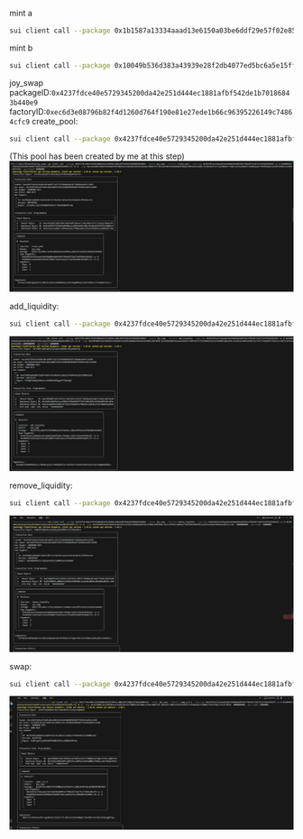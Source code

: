 mint a
```bash
sui client call --package 0x1b1587a13334aaad13e6150a03be6ddf29e57f02e85732d175e3935bd14b2d2f --module a --function mint --args 0x8e7f0c88bb95d2c4a9bc11f27c668a9235ea3fc59122ea94f14ce02007bc00ba 10000000000 <YOU_ADDRESS> --gas-budget 10000000
```

mint b
```bash
sui client call --package 0x10049b536d383a43939e28f2db4077ed5bc6a5e15ffaaf056e906f81448fccf1 --module b --function mint --args 0xa625ca486a648119f6171101298a0536d55b36df9811c218f3c36be45e62a5a3 10000000000 <YOU_ADDRESS> --gas-budget 10000000
```

joy_swap
packageID:`0x4237fdce40e5729345200da42e251d444ec1881afbf542de1b70186843b440e9`
factoryID:`0xec6d3e08796b82f4d1260d764f190e81e27ede1b66c96395226149c74864cfc9`
create_pool:
```bash
sui client call --package 0x4237fdce40e5729345200da42e251d444ec1881afbf542de1b70186843b440e9 --module joy_swap --function create_pool --type-args 0x1b1587a13334aaad13e6150a03be6ddf29e57f02e85732d175e3935bd14b2d2f::a::A 0x10049b536d383a43939e28f2db4077ed5bc6a5e15ffaaf056e906f81448fccf1::b::B --args 0xec6d3e08796b82f4d1260d764f190e81e27ede1b66c96395226149c74864cfc9 <COIN_A_ID> <COIN_B_ID>  --gas-budget 10000000
```
(This pool has been created by me at this step)
![](/images/createPool.png)

add_liquidity:
```bash
sui client call --package 0x4237fdce40e5729345200da42e251d444ec1881afbf542de1b70186843b440e9 --module joy_swap --function add_liquidity --type-args 0x1b1587a13334aaad13e6150a03be6ddf29e57f02e85732d175e3935bd14b2d2f::a::A 0x10049b536d383a43939e28f2db4077ed5bc6a5e15ffaaf056e906f81448fccf1::b::B --args 0x470f4b0f1d2d1706503e34656667a1f829536868be4854ab126300ec46870e0b <COIN_A_ID> <COIN_B_ID>  <AMOUNT> --gas-budget 10000000
```
![](/images/addLiquidity.png) 

remove_liquidity:
```bash
sui client call --package 0x4237fdce40e5729345200da42e251d444ec1881afbf542de1b70186843b440e9 --module joy_swap --function remove_liquidity --type-args 0x1b1587a13334aaad13e6150a03be6ddf29e57f02e85732d175e3935bd14b2d2f::a::A 0x10049b536d383a43939e28f2db4077ed5bc6a5e15ffaaf056e906f81448fccf1::b::B --args 0x470f4b0f1d2d1706503e34656667a1f829536868be4854ab126300ec46870e0b <LP_COIN_ID> <AMOUNT> --gas-budget 10000000
```
![](/images/removeLiquidity.png) 

swap:
```bash
sui client call --package 0x4237fdce40e5729345200da42e251d444ec1881afbf542de1b70186843b440e9 --module joy_swap --function swap_a_to_b --type-args 0x1b1587a13334aaad13e6150a03be6ddf29e57f02e85732d175e3935bd14b2d2f::a::A 0x10049b536d383a43939e28f2db4077ed5bc6a5e15ffaaf056e906f81448fccf1::b::B --args 0x470f4b0f1d2d1706503e34656667a1f829536868be4854ab126300ec46870e0b <COIN_A_ID> <AMOUNT> 10000000000 --gas-budget 10000000
```
![](/images/swap.png) 